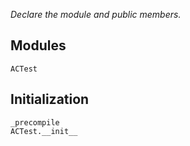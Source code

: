 *Declare the module and public members.*

## Modules

```@docs
ACTest
```

## Initialization

```@docs
_precompile
ACTest.__init__
```
